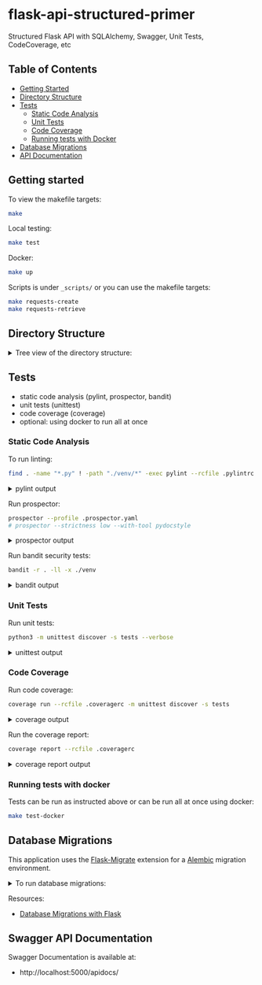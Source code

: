 # flask-api-structured-primer
Structured Flask API with SQLAlchemy, Swagger, Unit Tests, CodeCoverage, etc

## Table of Contents

- [Getting Started](#getting-started)
- [Directory Structure](#directory-structure)
- [Tests](#tests)
  - [Static Code Analysis](#static-code-analysis)
  - [Unit Tests](#unit-tests)
  - [Code Coverage](#code-coverage)
  - [Running tests with Docker](#running-tests-with-docker)
- [Database Migrations](#database-migrations)
- [API Documentation](#swagger-api-documentation)

## Getting started

To view the makefile targets:

```bash
make
```

Local testing:

```bash
make test
```

Docker:

```bash
make up
```

Scripts is under `_scripts/` or you can use the makefile targets:

```bash
make requests-create
make requests-retrieve
```

## Directory Structure

<details>
  <summary>Tree view of the directory structure:</summary>

```bash
├── Dockerfile
├── Makefile
├── README.md
├── _scripts
│   ├── http
│   │   ├── create.sh
│   │   ├── delete.sh
│   │   ├── get.sh
│   │   ├── list.sh
│   │   └── update.sh
│   ├── migrations
│   │   └── db_migrations.sh
│   └── tests
│       ├── lint.sh
│       └── unit_tests.sh
├── app.py
├── config.py
├── database
│   └── db.py
├── docker-compose.yaml
├── migrations
│   ├── README
│   ├── alembic.ini
│   ├── env.py
│   ├── script.py.mako
│   └── versions
├── models
│   └── product.py
├── requirements.txt
├── services
│   └── product_service.py
├── shared
│   └── logging_utils.py
├── tests
│   └── test_product_service.py
└── views
    └── product_views.py

12 directories, 25 files
```

</details>

## Tests

- static code analysis (pylint, prospector, bandit)
- unit tests (unittest)
- code coverage (coverage)
- optional: using docker to run all at once

### Static Code Analysis

To run linting:

```bash
find . -name "*.py" ! -path "./venv/*" -exec pylint --rcfile .pylintrc --verbose {} +
```

<details>
  <summary>pylint output</summary>

```bash
Using config file .pylintrc
************* Module shared.logging_utils
shared/logging_utils.py:58:17: C0303: Trailing whitespace (trailing-whitespace)
shared/logging_utils.py:48:4: C0103: Variable name "ch" doesn't conform to snake_case naming style (invalid-name)
************* Module views.product_views
views/product_views.py:68:4: C0103: Variable name "e" doesn't conform to snake_case naming style (invalid-name)
views/product_views.py:88:4: C0103: Variable name "e" doesn't conform to snake_case naming style (invalid-name)

-------------------------------------------------------------------
Your code has been rated at 9.86/10 (previous run: 10.00/10, -0.14)
```

When the issues has been fixed:

```bash
-------------------------------------------------------------------
Your code has been rated at 10.00/10 (previous run: 9.81/10, +0.19)
```
</details>

Run prospector:

```bash
prospector --profile .prospector.yaml
# prospector --strictness low --with-tool pydocstyle
```

<details>
  <summary>prospector output</summary>

```bash
Check Information
=================
         Started: 2023-11-19 16:07:29.863667
        Finished: 2023-11-19 16:07:44.618042
      Time Taken: 14.75 seconds
       Formatter: grouped
        Profiles: .prospector.yaml, doc_warnings, strictness_medium, strictness_high, strictness_veryhigh, no_member_warnings
      Strictness: from profile
  Libraries Used: flask
       Tools Run: dodgy, profile-validator, pycodestyle, pydocstyle, pyflakes, pylint
  Messages Found: 0
 External Config: pylint: /Users/ruan/personal/eng-python-fastapi-products/.pylintrc
```

When you have errors:

```bash
Messages
========

app.py
  Line: 12
    pydocstyle: D212 / Multi-line docstring summary should start at the first line
    pydocstyle: D407 / Missing dashed underline after section ('Parameters')
    pydocstyle: D406 / Section name should end with a newline ('Parameters', not 'Parameters:')
    pydocstyle: D417 / Missing argument descriptions in the docstring (argument(s) config_class are missing descriptions in 'create_app' docstring)
    pydocstyle: D413 / Missing blank line after last section ('Returns')
    pydocstyle: D407 / Missing dashed underline after section ('Returns')
    pydocstyle: D406 / Section name should end with a newline ('Returns', not 'Returns:')
```

</details>

Run bandit security tests:

```bash
bandit -r . -ll -x ./venv
```

<details>
  <summary>bandit output</summary>

```bash
[main]  INFO    profile include tests: None
[main]  INFO    profile exclude tests: None
[main]  INFO    cli include tests: None
[main]  INFO    cli exclude tests: None
[main]  INFO    running on Python 3.8.18
Run started:2023-11-18 17:10:55.851705

Test results:
        No issues identified.

Code scanned:
        Total lines of code: 430
        Total lines skipped (#nosec): 0

Run metrics:
        Total issues (by severity):
                Undefined: 0
                Low: 0
                Medium: 0
                High: 0
        Total issues (by confidence):
                Undefined: 0
                Low: 0
                Medium: 0
                High: 0
Files skipped (0):
```

</details>


### Unit Tests

Run unit tests:

```bash
python3 -m unittest discover -s tests --verbose
```

<details>
  <summary>unittest output</summary>

```bash
test_product_model (test_product_service.ProductModelTestCase)
Test the behavior of the Product model. ... ok
test_add_product_service (test_product_service.ProductServiceLayerTestCase)
Test the 'add_product' method of the ProductService class. ... ok
test_delete_product (test_product_service.ProductServiceTestCase)
Test the deletion of a product via the API. ... 2023-11-18 19:12:26,697 - views.product_views - INFO - creating a new product
2023-11-18 19:12:26,710 - views.product_views - INFO - product was deleted: product_id=1
ok
test_product_creation (test_product_service.ProductServiceTestCase)
Test the creation of a product via the API. ... 2023-11-18 19:12:26,720 - views.product_views - INFO - creating a new product
ok
test_product_retrieval (test_product_service.ProductServiceTestCase)
Test the retrieval of a product via the API. ... 2023-11-18 19:12:26,740 - views.product_views - INFO - retrieving details for product id=1
ok
test_update_product (test_product_service.ProductServiceTestCase)
Test the updating of a product via the API. ... 2023-11-18 19:12:26,750 - views.product_views - INFO - creating a new product
2023-11-18 19:12:26,759 - views.product_views - INFO - updating product details for product id=1
ok

----------------------------------------------------------------------
Ran 6 tests in 0.121s

OK
```

</details>


### Code Coverage

Run code coverage:

```bash
coverage run --rcfile .coveragerc -m unittest discover -s tests 
```

<details>
  <summary>coverage output</summary>

```bash
..2023-11-18 19:13:21,309 - views.product_views - INFO - creating a new product
2023-11-18 19:13:21,327 - views.product_views - INFO - product was deleted: product_id=1
.2023-11-18 19:13:21,344 - views.product_views - INFO - creating a new product
.2023-11-18 19:13:21,371 - views.product_views - INFO - retrieving details for product id=1
.2023-11-18 19:13:21,385 - views.product_views - INFO - creating a new product
2023-11-18 19:13:21,398 - views.product_views - INFO - updating product details for product id=1
.
----------------------------------------------------------------------
Ran 6 tests in 0.161s

OK
```

</details>

Run the coverage report:

```bash
coverage report --rcfile .coveragerc
```

<details>
  <summary>coverage report output</summary>

```bash
Name                            Stmts   Miss  Cover
---------------------------------------------------
app.py                             17      0   100%
config.py                           8      0   100%
database/db.py                      5      2    60%
models/product.py                  11      1    91%
services/product_service.py        35      3    91%
shared/logging_utils.py            19      1    95%
tests/test_product_service.py      85      1    99%
views/product_views.py             40      8    80%
---------------------------------------------------
TOTAL                             220     16    93%
```

</details>

### Running tests with docker

Tests can be run as instructed above or can be run all at once using docker:

```bash
make test-docker
```

## Database Migrations

This application uses the [Flask-Migrate](https://flask-migrate.readthedocs.io/en/latest/) extension for a [Alembic](https://alembic.sqlalchemy.org/en/latest/) migration environment.

<details>
  <summary>To run database migrations:</summary>

Setting the environment:

```bash
export FLASK_APP=app:create_app
export FLASK_ENV=development
```

Running the database migrations

```bash
flask db init
flask db migrate -m "Initial db migration"
flask db upgrade
```

The database versioning directory structure:

```bash
├── migrations
│   ├── README
│   ├── alembic.ini
│   ├── env.py
│   ├── script.py.mako
│   └── versions
├── models
│   └── product.py
```

</details>

Resources:
- [Database Migrations with Flask](https://code.likeagirl.io/database-migrations-in-python-with-flask-with-alembic-442d11eb14d3)

## Swagger API Documentation

Swagger Documentation is available at:
- http://localhost:5000/apidocs/